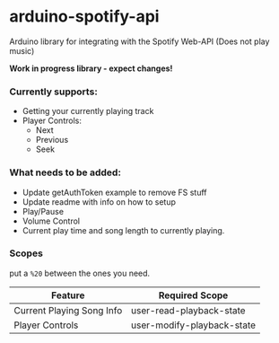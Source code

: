 # arduino-spotify-api
Arduino library for integrating with the Spotify Web-API (Does not play music)

**Work in progress library - expect changes!**

### Currently supports:

- Getting your currently playing track
- Player Controls:
    - Next
    - Previous
    - Seek

### What needs to be added:

- Update getAuthToken example to remove FS stuff
- Update readme with info on how to setup
- Play/Pause
- Volume Control
- Current play time and song length to currently playing.


### Scopes

put a `%20` between the ones you need.

| Feature        | Required Scope          
| ------------- |-------------| 
| Current Playing Song Info      | user-read-playback-state |
| Player Controls      | user-modify-playback-state      |